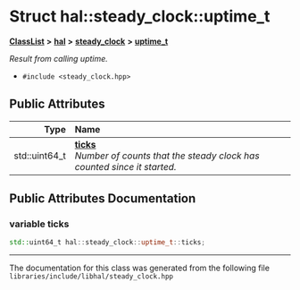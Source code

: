

# Struct hal::steady\_clock::uptime\_t



[**ClassList**](annotated.md) **>** [**hal**](namespacehal.md) **>** [**steady\_clock**](classhal_1_1steady__clock.md) **>** [**uptime\_t**](structhal_1_1steady__clock_1_1uptime__t.md)



_Result from calling uptime._ 

* `#include <steady_clock.hpp>`





















## Public Attributes

| Type | Name |
| ---: | :--- |
|  std::uint64\_t | [**ticks**](#variable-ticks)  <br>_Number of counts that the steady clock has counted since it started._  |












































## Public Attributes Documentation




### variable ticks 

```C++
std::uint64_t hal::steady_clock::uptime_t::ticks;
```




------------------------------
The documentation for this class was generated from the following file `libraries/include/libhal/steady_clock.hpp`

